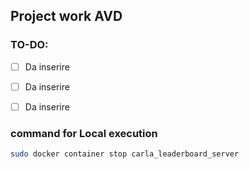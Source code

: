 ## Project work AVD

### TO-DO:

- [ ] Da inserire 
- [ ] Da inserire
- [ ] Da inserire


### command for Local execution
```bash
sudo docker container stop carla_leaderboard_server
```

